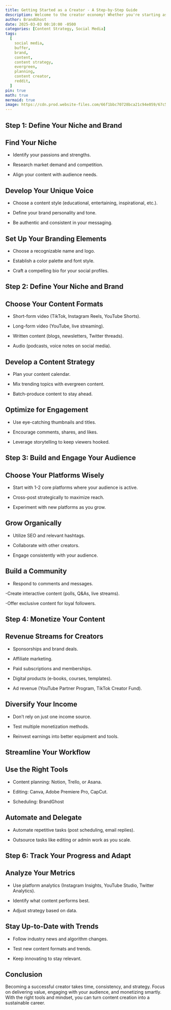 ```yaml
---
title: Getting Started as a Creator - A Step-by-Step Guide
description: Welcome to the creator economy! Whether you're starting as a content creator, influencer, or entrepreneur, this guide will help you establish a solid foundation and build a sustainable online presence. Learn how to find your niche, grow your audience, monetize your content, and streamline your workflow.
author: BrandGhost
date: 2025-03-03 00:10:00 -0500
categories: [Content Strategy, Social Media]
tags:
  [
    social media,
    buffer,
    brand,
    content,
    content strategy,
    evergreen,
    planning,
    content creator,
    reddit,
  ]
pin: true
math: true
mermaid: true
image: https://cdn.prod.website-files.com/66f1bbc70728bca21c94e059/67c5e0104844f5f538260f5b_Copy%20of%20www.reallygreatsite.com%20(2048%20x%201152%20px).png
---
```


## Step 1: Define Your Niche and Brand

## Find Your Niche

- Identify your passions and strengths.

- Research market demand and competition.

- Align your content with audience needs.

## Develop Your Unique Voice

- Choose a content style (educational, entertaining, inspirational, etc.).

- Define your brand personality and tone.

- Be authentic and consistent in your messaging.

## Set Up Your Branding Elements

- Choose a recognizable name and logo.

- Establish a color palette and font style.

- Craft a compelling bio for your social profiles.

## Step 2: Define Your Niche and Brand

## Choose Your Content Formats

- Short-form video (TikTok, Instagram Reels, YouTube Shorts).

- Long-form video (YouTube, live streaming).

- Written content (blogs, newsletters, Twitter threads).

- Audio (podcasts, voice notes on social media).

## Develop a Content Strategy

- Plan your content calendar.

- Mix trending topics with evergreen content.

- Batch-produce content to stay ahead.

## Optimize for Engagement

- Use eye-catching thumbnails and titles.

- Encourage comments, shares, and likes.

- Leverage storytelling to keep viewers hooked.

## Step 3: Build and Engage Your Audience

## Choose Your Platforms Wisely

- Start with 1-2 core platforms where your audience is active.

- Cross-post strategically to maximize reach.

- Experiment with new platforms as you grow.

## Grow Organically

- Utilize SEO and relevant hashtags.

- Collaborate with other creators.

- Engage consistently with your audience.

## Build a Community

- Respond to comments and messages.

-Create interactive content (polls, Q&As, live streams).

-Offer exclusive content for loyal followers.

## Step 4: Monetize Your Content

## Revenue Streams for Creators

- Sponsorships and brand deals.

- Affiliate marketing.

- Paid subscriptions and memberships.

- Digital products (e-books, courses, templates).

- Ad revenue (YouTube Partner Program, TikTok Creator Fund).

## Diversify Your Income

- Don’t rely on just one income source.

- Test multiple monetization methods.

- Reinvest earnings into better equipment and tools.

## Streamline Your Workflow

## Use the Right Tools

- Content planning: Notion, Trello, or Asana.

- Editing: Canva, Adobe Premiere Pro, CapCut.

- Scheduling: BrandGhost

## Automate and Delegate

- Automate repetitive tasks (post scheduling, email replies).

- Outsource tasks like editing or admin work as you scale.

## Step 6: Track Your Progress and Adapt

## Analyze Your Metrics

- Use platform analytics (Instagram Insights, YouTube Studio, Twitter Analytics).

- Identify what content performs best.

- Adjust strategy based on data.

## Stay Up-to-Date with Trends

- Follow industry news and algorithm changes.

- Test new content formats and trends.

- Keep innovating to stay relevant.

## Conclusion

Becoming a successful creator takes time, consistency, and strategy. Focus on delivering value, engaging with your audience, and monetizing smartly. With the right tools and mindset, you can turn content creation into a sustainable career.
